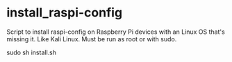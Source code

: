 install_raspi-config
====================

Script to install raspi-config on Raspberry Pi devices with an Linux OS that's missing it. Like Kali Linux.
Must be run as root or with sudo.

sudo sh install.sh
